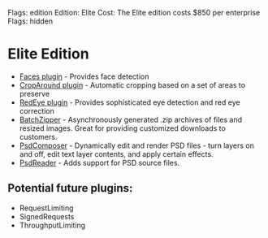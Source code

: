 Flags: edition
Edition: Elite
Cost: The Elite edition costs $850 per enterprise
Flags: hidden

# Elite Edition


* [Faces plugin](/plugins/faces) - Provides face detection 
* [CropAround plugin](/plugins/croparound) - Automatic cropping based on a set of areas to preserve
* [RedEye plugin](/plugins/redeye) - Provides sophisticated eye detection and red eye correction
* [BatchZipper](/plugins/batchzipper) - Asynchronously generated .zip archives of files and resized images. Great for providing customized downloads to customers.
* [PsdComposer](/plugins/psdcomposer) - Dynamically edit and render PSD files - turn layers on and off, edit text layer contents, and apply certain effects.
* [PsdReader](/plugins/psdreader) - Adds support for PSD source files.



## Potential future plugins:

* RequestLimiting
* SignedRequests
* ThroughputLimiting